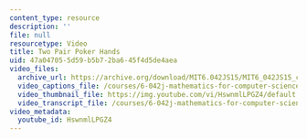 ```yaml
---
content_type: resource
description: ''
file: null
resourcetype: Video
title: Two Pair Poker Hands
uid: 47a04705-5d59-b5b7-2ba6-45f4d5de4aea
video_files:
  archive_url: https://archive.org/download/MIT6.042JS15/MIT6_042JS15_count2pair_video_ipod.mp4
  video_captions_file: /courses/6-042j-mathematics-for-computer-science-spring-2015/fca2e392199459d8abee64f6801a496c_HswnmlLPGZ4.vtt
  video_thumbnail_file: https://img.youtube.com/vi/HswnmlLPGZ4/default.jpg
  video_transcript_file: /courses/6-042j-mathematics-for-computer-science-spring-2015/dce983bc54af36b240932316c67ddeaf_HswnmlLPGZ4.pdf
video_metadata:
  youtube_id: HswnmlLPGZ4
---
```

